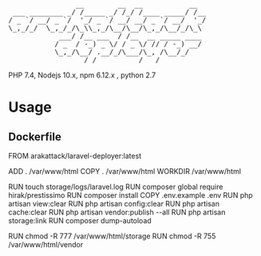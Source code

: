 <pre>
                __        __  __           __  
 ___ ________ _/ /_____ _/ /_/ /____ _____/ /__
/ _ `/ __/ _ `/  '_/ _ `/ __/ __/ _ `/ __/  '_/
\_,_/_/  \_,_/_/\_\\_,_/\__/\__/\_,_/\__/_/\_\ 
            ___/ /__ ___  / /__  __ _____ ____ 
           / _  / -_) _ \/ / _ \/ // / -_) __/ 
           \_,_/\__/ .__/_/\___/\_, /\__/_/    
                  /_/          /___/           
</pre>

PHP 7.4, Nodejs 10.x, npm 6.12.x , python 2.7

# Usage

## Dockerfile

FROM arakattack/laravel-deployer:latest

ADD . /var/www/html
COPY . /var/www/html
WORKDIR /var/www/html


RUN touch storage/logs/laravel.log
RUN composer global require hirak/prestissimo
RUN composer install
COPY .env.example .env
RUN php artisan view:clear
RUN php artisan config:clear
RUN php artisan cache:clear
RUN php artisan vendor:publish --all
RUN php artisan storage:link
RUN composer  dump-autoload

RUN chmod -R 777 /var/www/html/storage
RUN chmod -R 755 /var/www/html/vendor
